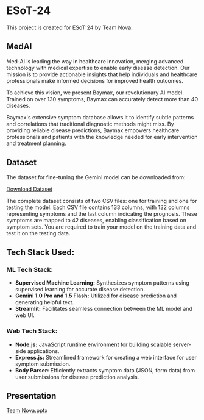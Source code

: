 # ESoT-24
This project is created for ESoT'24 by Team Nova.

## MedAI
Med-AI is leading the way in healthcare innovation, merging advanced technology with medical expertise to enable early disease detection. Our mission is to provide actionable insights that help individuals and healthcare professionals make informed decisions for improved health outcomes.

To achieve this vision, we present Baymax, our revolutionary AI model. Trained on over 130 symptoms, Baymax can accurately detect more than 40 diseases.

Baymax's extensive symptom database allows it to identify subtle patterns and correlations that traditional diagnostic methods might miss. By providing reliable disease predictions, Baymax empowers healthcare professionals and patients with the knowledge needed for early intervention and treatment planning.

## Dataset

The dataset for fine-tuning the Gemini model can be downloaded from:

[Download Dataset](https://www.kaggle.com/kaushil268/disease-prediction-using-machine-learning)

The complete dataset consists of two CSV files: one for training and one for testing the model. Each CSV file contains 133 columns, with 132 columns representing symptoms and the last column indicating the prognosis. These symptoms are mapped to 42 diseases, enabling classification based on symptom sets. You are required to train your model on the training data and test it on the testing data.

## Tech Stack Used:
### ML Tech Stack:
- **Supervised Machine Learning:** Synthesizes symptom patterns using supervised learning for accurate disease detection.
- **Gemini 1.0 Pro and 1.5 Flash:** Utilized for disease prediction and generating helpful text.
- **Streamlit:** Facilitates seamless connection between the ML model and web UI.

### Web Tech Stack:
- **Node.js:** JavaScript runtime environment for building scalable server-side applications.
- **Express.js:** Streamlined framework for creating a web interface for user symptom submission.
- **Body Parser:** Efficiently extracts symptom data (JSON, form data) from user submissions for disease prediction analysis.

## Presentation
[Team Nova.pptx](https://github.com/user-attachments/files/15859545/Team.Nova.pptx)
